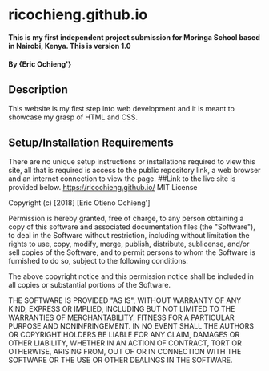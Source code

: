 # ricochieng.github.io
#### This is my first independent project submission for Moringa School based in Nairobi, Kenya. This is version 1.0
#### By **{Eric Ochieng'}**
## Description
This website is my first step into web development and it is meant to showcase my grasp of HTML and CSS.
## Setup/Installation Requirements
There are no unique setup instructions or installations required to view this site, all that is required is access to the public repository link, a web browser and an internet connection to view the page.
##Link to the live site is provided below.
https://ricochieng.github.io/
MIT License

Copyright (c) [2018] [Eric Otieno Ochieng']

Permission is hereby granted, free of charge, to any person obtaining a copy
of this software and associated documentation files (the "Software"), to deal
in the Software without restriction, including without limitation the rights
to use, copy, modify, merge, publish, distribute, sublicense, and/or sell
copies of the Software, and to permit persons to whom the Software is
furnished to do so, subject to the following conditions:

The above copyright notice and this permission notice shall be included in all
copies or substantial portions of the Software.

THE SOFTWARE IS PROVIDED "AS IS", WITHOUT WARRANTY OF ANY KIND, EXPRESS OR
IMPLIED, INCLUDING BUT NOT LIMITED TO THE WARRANTIES OF MERCHANTABILITY,
FITNESS FOR A PARTICULAR PURPOSE AND NONINFRINGEMENT. IN NO EVENT SHALL THE
AUTHORS OR COPYRIGHT HOLDERS BE LIABLE FOR ANY CLAIM, DAMAGES OR OTHER
LIABILITY, WHETHER IN AN ACTION OF CONTRACT, TORT OR OTHERWISE, ARISING FROM,
OUT OF OR IN CONNECTION WITH THE SOFTWARE OR THE USE OR OTHER DEALINGS IN THE
SOFTWARE.
